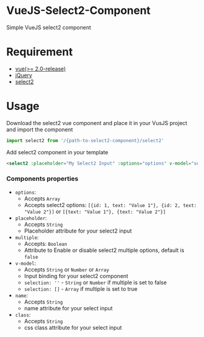 # VueJS-Select2-Component
Simple VueJS select2 component

# Requirement

- [vue(>= 2.0-release)](https://github.com/vuejs/vue)
- [jQuery](https://jquery.com/)
- [select2](https://select2.github.io/)


# Usage
Download the select2 vue component and place it in your VusJS project and import the component
````javascript
import select2 from '/{path-to-select2-component}/select2'
````    
Add select2 component in your template
````html    
<select2 :placeholder="My Select2 Input" :options="options" v-model="selection" :name="select2" class="form-control"></select2>
````    

### Components properties

 - `options`:
   - Accepts `Array`
   - Accepts select2 options: `[{id: 1, text: "Value 1"}, {id: 2, text: "Value 2"}]` or `[{text: "Value 1"}, {text: "Value 2"}]`
 - `placeholder`:
   - Accepts `String`
   - Placeholder attribute for your select2 input
 - `multiple`:
   - Accepts: `Boolean`
   - Attribute to Enable or disable select2 multiple options, default is `false`
 - `v-model`:
   - Accepts `String` or `Number` or `Array`
   - Input binding for your select2 component
   - `selection: ''` - `String` or `Number` if multiple is set to false
   - `selection: []` - `Array` if multiple is set to true
 - `name`:
    - Accepts `String`
    - name attribute for your select input
 - `class`:
    - Accepts `String`
    - css class attribute for your select input
